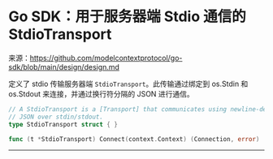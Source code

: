 # Go SDK：用于服务器端 Stdio 通信的 StdioTransport

来源：https://github.com/modelcontextprotocol/go-sdk/blob/main/design/design.md

定义了 stdio 传输服务器端 `StdioTransport`。此传输通过绑定到 os.Stdin 和 os.Stdout 来连接，并通过换行符分隔的 JSON 进行通信。

```Go
// A StdioTransport is a [Transport] that communicates using newline-delimited
// JSON over stdin/stdout.
type StdioTransport struct { }

func (t *StdioTransport) Connect(context.Context) (Connection, error)
```

--------------------------------
